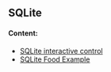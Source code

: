 ## SQLite

#### Content:
+ [SQLite interactive control](try_base.py)
+ [SQLite Food Example](food_example.py)

